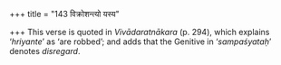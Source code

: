+++
title = "143 विक्रोशन्त्यो यस्य"

+++
This verse is quoted in *Vivādaratnākara* (p. 294), which explains
‘*hriyante*’ as ‘are robbed’; and adds that the Genitive in
‘*sampaśyataḥ*’ denotes *disregard*.


